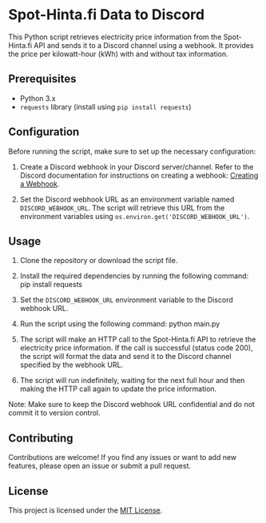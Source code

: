 # Spot-Hinta.fi Data to Discord

This Python script retrieves electricity price information from the Spot-Hinta.fi API and sends it to a Discord channel using a webhook. It provides the price per kilowatt-hour (kWh) with and without tax information.

## Prerequisites

- Python 3.x
- `requests` library (install using `pip install requests`)

## Configuration

Before running the script, make sure to set up the necessary configuration:

1. Create a Discord webhook in your Discord server/channel. Refer to the Discord documentation for instructions on creating a webhook: [Creating a Webhook](https://support.discord.com/hc/en-us/articles/228383668-Intro-to-Webhooks).

2. Set the Discord webhook URL as an environment variable named `DISCORD_WEBHOOK_URL`. The script will retrieve this URL from the environment variables using `os.environ.get('DISCORD_WEBHOOK_URL')`.

## Usage

1. Clone the repository or download the script file.

2. Install the required dependencies by running the following command:
pip install requests


3. Set the `DISCORD_WEBHOOK_URL` environment variable to the Discord webhook URL.

4. Run the script using the following command:
python main.py


5. The script will make an HTTP call to the Spot-Hinta.fi API to retrieve the electricity price information. If the call is successful (status code 200), the script will format the data and send it to the Discord channel specified by the webhook URL.

6. The script will run indefinitely, waiting for the next full hour and then making the HTTP call again to update the price information.

Note: Make sure to keep the Discord webhook URL confidential and do not commit it to version control.

## Contributing

Contributions are welcome! If you find any issues or want to add new features, please open an issue or submit a pull request.

## License

This project is licensed under the [MIT License](LICENSE).


